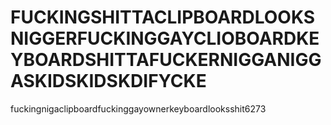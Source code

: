 # FUCKINGSHITTACLIPBOARDLOOKSNIGGERFUCKINGGAYCLIOBOARDKEYBOARDSHITTAFUCKERNIGGANIGGASKIDSKIDSKDIFYCKE
fuckingnigaclipboardfuckinggayownerkeyboardlooksshit6273
